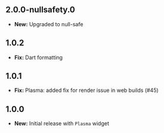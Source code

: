 ## 2.0.0-nullsafety.0

- **New:** Upgraded to null-safe

## 1.0.2

- **Fix:** Dart formatting

## 1.0.1

- **Fix:** Plasma: added fix for render issue in web builds (#45)

## 1.0.0

- **New:** Initial release with `Plasma` widget
